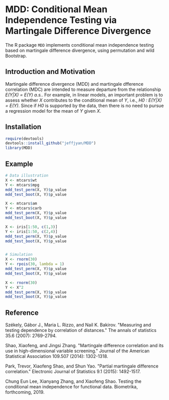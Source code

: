 # MDD: Conditional Mean Independence Testing via Martingale Difference Divergence

The R package `MDD` implements conditional mean independence testing based on martingale difference divergence, using permutation and wild Bootstrap. 

## Introduction and Motivation
Martingale difference divergence (MDD) and martingale dfference correlation (MDC) are intended to measure departure from the relationship *E(Y|X) = E(Y) a.s.*. For example, in linear models, an important problem is to assess whether *X* contributes to the conditional mean of *Y*, i.e., *H0 : E(Y|X) = E(Y)*. Since if *H0* is supported by the data, then there is no need to pursue a regression model for the mean of *Y* given *X*.

## Installation
```r
require(devtools)
devtools::install_github("jeffjyan/MDD")
library(MDD)
```

## Example
```r
# Data illustration
X <- mtcars$wt
Y <- mtcars$mpg
mdd_test_perm(X, Y)$p_value
mdd_test_boot(X, Y)$p_value

X <- mtcars$am
Y <- mtcars$carb
mdd_test_perm(X, Y)$p_value
mdd_test_boot(X, Y)$p_value

X <- iris[1:50, c(1,3)]
Y <- iris[1:50, c(2,4)]
mdd_test_perm(X, Y)$p_value
mdd_test_boot(X, Y)$p_value


# Simulation
X <- rnorm(30)
Y <- rpois(30, lambda = 1)
mdd_test_perm(X, Y)$p_value
mdd_test_boot(X, Y)$p_value

X <- rnorm(30)
Y <- X^2
mdd_test_perm(X, Y)$p_value
mdd_test_boot(X, Y)$p_value
```

## Reference
Székely, Gábor J., Maria L. Rizzo, and Nail K. Bakirov. "Measuring and testing dependence by correlation of distances." The annals of statistics 35.6 (2007): 2769-2794. 

Shao, Xiaofeng, and Jingsi Zhang. "Martingale difference correlation and its use in high-dimensional variable screening." Journal of the American Statistical Association 109.507 (2014): 1302-1318.

Park, Trevor, Xiaofeng Shao, and Shun Yao. "Partial martingale difference correlation." Electronic Journal of Statistics 9.1 (2015): 1492-1517.

Chung Eun Lee, Xianyang Zhang, and Xiaofeng Shao. Testing the conditional mean independence for functional data. Biometrika, forthcoming, 2019.